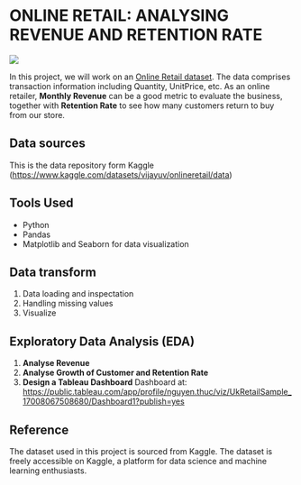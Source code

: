 # **ONLINE RETAIL: ANALYSING REVENUE AND RETENTION RATE**




![](https://pimcore.com/blog/2018/image-thumb__2905__blog-slider-img/Content%20%2B%20Commerce%20%3D%20Customer%20Experience.webp)

In this project, we will work on an [Online Retail dataset](https://www.kaggle.com/vijayuv/onlineretail). The data comprises transaction information including Quantity, UnitPrice, etc.
As an online retailer, **Monthly Revenue** can be a good metric to evaluate the business, together with **Retention Rate** to see how many customers return to buy from our store.

## Data sources 
This is the data repository form Kaggle (https://www.kaggle.com/datasets/vijayuv/onlineretail/data)
## Tools Used
- Python 
- Pandas   
- Matplotlib and Seaborn for data visualization
## Data transform
1. Data loading and inspectation
2. Handling missing values
3. Visualize
## Exploratory Data Analysis (EDA)
1. **Analyse Revenue**
2. **Analyse Growth of Customer and Retention Rate**
3. **Design a Tableau Dashboard**
Dashboard at: https://public.tableau.com/app/profile/nguyen.thuc/viz/UkRetailSample_17008067508680/Dashboard1?publish=yes
## Reference
The dataset used in this project is sourced from Kaggle. The dataset is freely accessible on Kaggle, a platform for data science and machine learning enthusiasts. 
